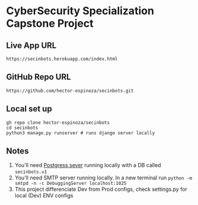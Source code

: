 # CyberSecurity Specialization Capstone Project

## Live App URL
```
https://secinbots.herokuapp.com/index.html
```

## GitHub Repo URL
```
https://github.com/hector-espinoza/secinbots.git
```

## Local set up
```
gh repo clone hector-espinoza/secinbots
cd secinbots
python3 manage.py runserver # runs django server locally
```

## Notes
1. You'll need [Postgress sever](https://www.postgresql.org/download/) running locally with a DB called `secinbots.v1`
2. You'll need SMTP server running locally. In a new terminal run `python -m smtpd -n -c DebuggingServer localhost:1025`
3. This project differenciate Dev from Prod configs, check settings.py for local (Dev) ENV configs

